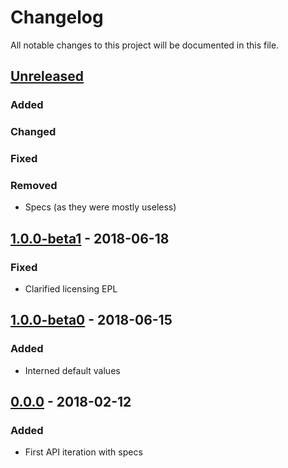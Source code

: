# Changelog

All notable changes to this project will be documented in this file.



## [Unreleased]

### Added

### Changed

### Fixed

### Removed

- Specs (as they were mostly useless)



## [1.0.0-beta1] - 2018-06-18

### Fixed

- Clarified licensing EPL



## [1.0.0-beta0] - 2018-06-15

### Added

- Interned default values



## [0.0.0] - 2018-02-12

### Added

- First API iteration with specs



[Unreleased]: https://github.com/helins/mbus.clj/compare/1.0.0-beta1...HEAD
[1.0.0-beta1]: https://github.com/helins/mbus.clj/compare/1.0.0-beta0...1.0.0-beta1
[1.0.0-beta0]: https://github.com/helins/mbus.clj/compare/0.0.0...1.0.0-beta0
[0.0.0]: https://github.com/helins/mbus.clj/tree/0.0.0
